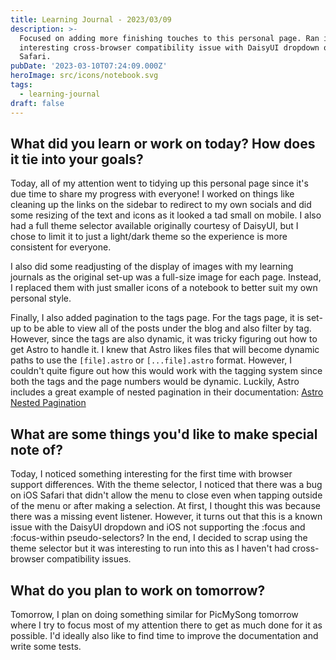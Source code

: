 ```yaml
---
title: Learning Journal - 2023/03/09
description: >-
  Focused on adding more finishing touches to this personal page. Ran into
  interesting cross-browser compatibility issue with DaisyUI dropdown on iOS
  Safari.
pubDate: '2023-03-10T07:24:09.000Z'
heroImage: src/icons/notebook.svg
tags:
  - learning-journal
draft: false
---
```


## What did you learn or work on today? How does it tie into your goals?

Today, all of my attention went to tidying up this personal page since it's due time to share my progress with everyone! I worked on things like cleaning up the links on the sidebar to redirect to my own socials and did some resizing of the text and icons as it looked a tad small on mobile. I also had a full theme selector available originally courtesy of DaisyUI, but I chose to limit it to just a light/dark theme so the experience is more consistent for everyone.

I also did some readjusting of the display of images with my learning journals as the original set-up was a full-size image for each page. Instead, I replaced them with just smaller icons of a notebook to better suit my own personal style.

Finally, I also added pagination to the tags page. For the tags page, it is set-up to be able to view all of the posts under the blog and also filter by tag. However, since the tags are also dynamic, it was tricky figuring out how to get Astro to handle it. I knew that Astro likes files that will become dynamic paths to use the `[file].astro` or `[...file].astro` format. However, I couldn't quite figure out how this would work with the tagging system since both the tags and the page numbers would be dynamic. Luckily, Astro includes a great example of nested pagination in their documentation: [Astro Nested Pagination](https://docs.astro.build/en/core-concepts/routing/#nested-pagination)

## What are some things you'd like to make special note of?

Today, I noticed something interesting for the first time with browser support differences. With the theme selector, I noticed that there was a bug on iOS Safari that didn't allow the menu to close even when tapping outside of the menu or after making a selection. At first, I thought this was because there was a missing event listener. However, it turns out that this is a known issue with the DaisyUI dropdown and iOS not supporting the \:focus and \:focus-within pseudo-selectors? In the end, I decided to scrap using the theme selector but it was interesting to run into this as I haven't had cross-browser compatibility issues.

## What do you plan to work on tomorrow?

Tomorrow, I plan on doing something similar for PicMySong tomorrow where I try to focus most of my attention there to get as much done for it as possible. I'd ideally also like to find time to improve the documentation and write some tests.
